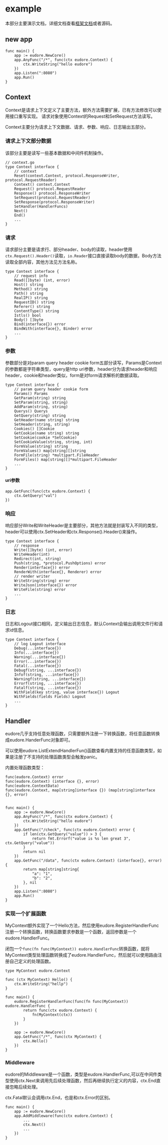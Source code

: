 # example

本部分主要演示文档，详细文档查看[框架文档](../frame)或者源码。

## new app

```golang
func main() {
	app := eudore.NewCore()
	app.AnyFunc("/*", func(ctx eudore.Context) {
		ctx.WriteString("hello eudore")
	})
	app.Listen(":8080")
	app.Run()
}
```

## Context

Context是请求上下文定义了主要方法，额外方法需要扩展，已有方法修改可以使用接口重写实现。
请求对象使用Context的Request和SetRequest方法读写。

Context主要分为请求上下文数据、请求、参数、响应、日志输出五部分。

### 请求上下文部分数据

该部分主要是读写一些基本数据和中间件机制操作。

```golang
// context.go
type Context interface {
	// context
	Reset(context.Context, protocol.ResponseWriter, protocol.RequestReader)
	Context() context.Context
	Request() protocol.RequestReader
	Response() protocol.ResponseWriter
	SetRequest(protocol.RequestReader)
	SetResponse(protocol.ResponseWriter)
	SetHandler(HandlerFuncs)
	Next()
	End()
	...
}

```

### 请求

请求部分主要是请求行、部分header、body的读取，header使用`ctx.Request().Header()`读取，`io.Reader`接口直接读取body的数据，Body方法读取全部内容，其他方法见方法名称。

```golang
type Context interface {
	// request info
	Read([]byte) (int, error)
	Host() string
	Method() string
	Path() string
	RealIP() string
	RequestID() string
	Referer() string
	ContentType() string
	Istls() bool
	Body() []byte
	Bind(interface{}) error
	BindWith(interface{}, Binder) error
	...
}
```

### 参数

参数部分是对param query header cookie form五部分读写，Params是Context的参数都是字符串类型，query是http uri参数，header分为请求header和响应header，cookie和header类似，form是对form请求解析的数据读取。

```golang
type Context interface {
	// param query header cookie form
	Params() Params
	GetParam(string) string
	SetParam(string, string)
	AddParam(string, string)
	Querys() Querys
	GetQuery(string) string
	GetHeader(name string) string
	SetHeader(string, string)
	Cookies() []Cookie
	GetCookie(name string) string
	SetCookie(cookie *SetCookie)
	SetCookieValue(string, string, int)
	FormValue(string) string
	FormValues() map[string][]string
	FormFile(string) *multipart.FileHeader
	FormFiles() map[string][]*multipart.FileHeader
	...
}
```
#### uri参数

```golang
app.GetFunc(func(ctx eudore.Context) {
	ctx.GetQuery("val")
})
```

### 响应

响应部分Write和WriteHeader是主要部分，其他方法就是封装写入不同的类型，header可以使用ctx.SetHeader和ctx.Response().Header()来操作。

```golang
type Context interface {
	// response
	Write([]byte) (int, error)
	WriteHeader(int)
	Redirect(int, string)
	Push(string, *protocol.PushOptions) error
	Render(interface{}) error
	RenderWith(interface{}, Renderer) error
	// render writer
	WriteString(string) error
	WriteJson(interface{}) error
	WriteFile(string) error
	...
}
```

### 日志

日志和Logout接口相同，定义输出日志信息，默认Context会输出调用文件行和请求id信息。

```golang
type Context interface {
	// log Logout interface
	Debug(...interface{})
	Info(...interface{})
	Warning(...interface{})
	Error(...interface{})
	Fatal(...interface{})
	Debugf(string, ...interface{})
	Infof(string, ...interface{})
	Warningf(string, ...interface{})
	Errorf(string, ...interface{})
	Fatalf(string, ...interface{})
	WithField(key string, value interface{}) Logout
	WithFields(fields Fields) Logout
	...
}
```


## Handler

eudore几乎支持任意处理函数，只需要额外注册一下转换函数，将任意函数转换成eudore.HanderFunc对象即可。

可以使用eudore.ListExtendHandlerFun()函数查看内置支持的任意函数类型，如果是注册了不支持的处理函数类型会触发panic。

内置处理函数类型：

```
func(eudore.Context) error
func(eudore.Context) (interface {}, error)
func(eudore.ContextData)
func(eudore.Context, map[string]interface {}) (map[string]interface {}, error)
```

```golang

func main() {
	app := eudore.NewCore()
	app.AnyFunc("/*", func(ctx eudore.Context) {
		ctx.WriteString("hello eudore")
	})
	app.GetFunc("/check", func(ctx eudore.Context) error {
		if len(ctx.GetQuery("value")) > 3 {
			return fmt.Errorf("value is %s len great 3", ctx.GetQuery("value"))
		}
		return nil
	})
	app.GetFunc("/data", func(ctx eudore.Context) (interface{}, error) {
		return map[string]string{
			"a": "1",
			"b": "2",
		}, nil
	})
	app.Listen(":8080")
	app.Run()
}
```

### 实现一个扩展函数

MyContext额外实现了一个Hello方法，然后使用eudore.RegisterHandlerFunc注册一个转换函数，转换函数要求参数是一个函数，返回参数是一个eudore.HandlerFunc。

闭包一个`func(fn func(MyContext)) eudore.HandlerFunc`转换函数，就将MyContext类型处理函数转换成了eudore.HandlerFunc，然后就可以使用路由注册自己定义的处理函数。

```golang
type MyContext eudore.Context

func (ctx MyContext) Hello() {
	ctx.WriteString("hellp")
}

func main() {
	eudore.RegisterHandlerFunc(func(fn func(MyContext)) eudore.HandlerFunc {
		return func(ctx eudore.Context) {
			fn(MyContext(ctx))
		}
	}) 

	app := eudore.NewCore()
	app.GetFunc("/*", func(ctx MyContext) {
		ctx.Hello()
	})
}
```

### Middleware

eudore的Middleware是一个函数，类型是eudore.HandlerFunc,可以在中间件类型使用ctx.Next来调用先后续处理函数，然后再继续执行定义的内容，ctx.End直接忽略后续处理。

ctx.Fatal默认会调用ctx.End，也是和ctx.Error的区别。

```golang
func main() {
	app := eudore.NewCore()
	app.AddMiddleware(func(ctx eudore.Context) {
		...
		ctx.Next()
		...
	})
}
```


